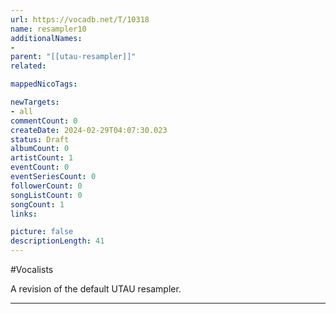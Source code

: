 ```yaml
---
url: https://vocadb.net/T/10318
name: resampler10
additionalNames: 
- 
parent: "[[utau-resampler]]"
related:

mappedNicoTags:

newTargets:
- all
commentCount: 0
createDate: 2024-02-29T04:07:30.023
status: Draft
albumCount: 0
artistCount: 1
eventCount: 0
eventSeriesCount: 0
followerCount: 0
songListCount: 0
songCount: 1
links: 

picture: false
descriptionLength: 41
---
```


#Vocalists

A revision of the default UTAU resampler.

---

